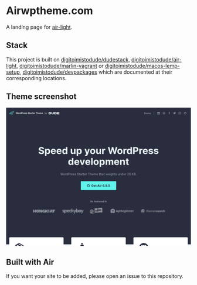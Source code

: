 # Airwptheme.com

A landing page for [air-light](https://github.com/digitoimistodude/air-light).

## Stack

This project is built on [digitoimistodude/dudestack](https://github.com/digitoimistodude/dudestack), [digitoimistodude/air-light](https://github.com/digitoimistodude/air-light), [digitoimistodude/marlin-vagrant](https://github.com/digitoimistodude/marlin-vagrant) or [digitoimistodude/macos-lemp-setup](https://github.com/digitoimistodude/macos-lemp-setup), [digitoimistodude/devpackages](https://github.com/digitoimistodude/devpackages) which are documented at their corresponding locations.

## Theme screenshot

![Screenshot](/content/themes/airwptheme/screenshot.png?raw=true "Screenshot")

## Built with Air

If you want your site to be added, please open an issue to this repository.

